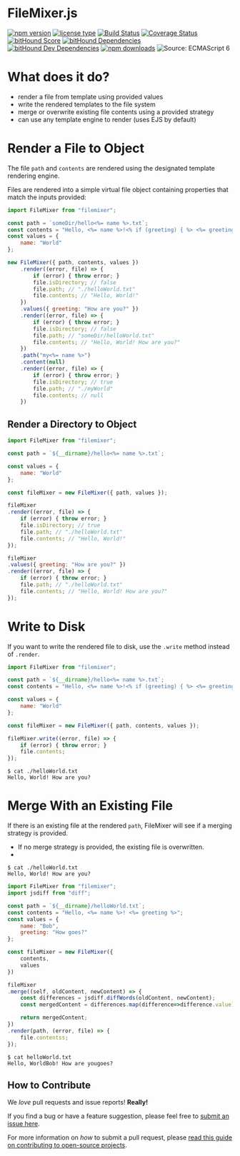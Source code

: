 # FileMixer.js

[![npm version](https://img.shields.io/npm/v/filemixer.svg)](https://www.npmjs.com/package/filemixer) [![license type](https://img.shields.io/npm/l/filemixer.svg)](https://github.com/FreeAllMedia/filemixer.git/blob/master/LICENSE)  [![Build Status](https://travis-ci.org/FreeAllMedia/filemixer.png?branch=master)](https://travis-ci.org/FreeAllMedia/filemixer) [![Coverage Status](https://coveralls.io/repos/github/FreeAllMedia/filemixer/badge.svg?branch=master)](https://coveralls.io/github/FreeAllMedia/filemixer?branch=master) [![bitHound Score](https://www.bithound.io/github/FreeAllMedia/filemixer/badges/score.svg)](https://www.bithound.io/github/FreeAllMedia/filemixer) [![bitHound Dependencies](https://www.bithound.io/github/FreeAllMedia/filemixer/badges/dependencies.svg)](https://www.bithound.io/github/FreeAllMedia/filemixer/dependencies/npm) [![bitHound Dev Dependencies](https://www.bithound.io/github/FreeAllMedia/filemixer/badges/devDependencies.svg)](https://www.bithound.io/github/FreeAllMedia/filemixer/dependencies/npm) [![npm downloads](https://img.shields.io/npm/dm/filemixer.svg)](https://www.npmjs.com/package/filemixer) ![Source: ECMAScript 6](https://img.shields.io/badge/Source-ECMAScript_2015-green.svg)

# What does it do?

* render a file from template using provided values
* write the rendered templates to the file system
* merge or overwrite existing file contents using a provided strategy
* can use any template engine to render (uses EJS by default)

# Render a File to Object

The file `path` and `contents` are rendered using the designated template rendering engine.

Files are rendered into a simple virtual file object containing properties that match the inputs provided:

``` javascript
import FileMixer from "filemixer";

const path = `someDir/hello<%= name %>.txt`;
const contents = "Hello, <%= name %>!<% if (greeting) { %> <%= greeting %><% } %>";
const values = {
	name: "World"
};

new FileMixer({ path, contents, values })
	.render((error, file) => {
		if (error) { throw error; }
		file.isDirectory; // false
		file.path; // "./helloWorld.txt"
		file.contents; // "Hello, World!"
	})
	.values({ greeting: "How are you?" })
	.render((error, file) => {
		if (error) { throw error; }
		file.isDirectory; // false
		file.path; // "someDir/helloWorld.txt"
		file.contents; // "Hello, World! How are you?"
	})
	.path("my<%= name %>")
	.content(null)
	.render((error, file) => {
		if (error) { throw error; }
		file.isDirectory; // true
		file.path; // "./myWorld"
		file.contents; // null
	})
```

## Render a Directory to Object

``` javascript
import FileMixer from "filemixer";

const path = `${__dirname}/hello<%= name %>.txt`;

const values = {
	name: "World"
};

const fileMixer = new FileMixer({ path, values });

fileMixer
.render((error, file) => {
	if (error) { throw error; }
	file.isDirectory; // true
	file.path; // "./helloWorld.txt"
	file.contents; // "Hello, World!"
});

fileMixer
.values({ greeting: "How are you?" })
.render((error, file) => {
	if (error) { throw error; }
	file.path; // "./helloWorld.txt"
	file.contents; // "Hello, World! How are you?"
});
```

# Write to Disk

If you want to write the rendered file to disk, use the `.write` method instead of `.render`.

``` javascript
import FileMixer from "filemixer";

const path = `${__dirname}/hello<%= name %>.txt`;
const contents = "Hello, <%= name %>!<% if (greeting) { %> <%= greeting %><% } %>";

const values = {
	name: "World"
};

const fileMixer = new FileMixer({ path, contents, values });

fileMixer.write((error, file) => {
	if (error) { throw error; }
	file.contents;
});
```

``` shell
$ cat ./helloWorld.txt
Hello, World! How are you?
```

# Merge With an Existing File

If there is an existing file at the rendered `path`, FileMixer will see if a merging strategy is provided.

* If no merge strategy is provided, the existing file is overwritten.
*

``` shell
$ cat ./helloWorld.txt
Hello, World! How are you?
```

``` javascript
import FileMixer from "filemixer";
import jsdiff from "diff";

const path = `${__dirname}/helloWorld.txt`;
const contents = "Hello, <%= name %>! <%= greeting %>";
const values = {
	name: "Bob",
	greeting: "How goes?"
};

const fileMixer = new FileMixer({
	contents,
	values
})

fileMixer
.merge((self, oldContent, newContent) => {
	const differences = jsdiff.diffWords(oldContent, newContent);
	const mergedContent = differences.map(difference=>difference.value).join("");

	return mergedContent;
})
.render(path, (error, file) => {
	file.contentss;
});
```

``` shell
$ cat helloWorld.txt
Hello, WorldBob! How are yougoes?
```

## How to Contribute

We *love* pull requests and issue reports! **Really!**

If you find a bug or have a feature suggestion, please feel free to [submit an issue here](https://github.com/FreeAllMedia/filemixer/issues).

For more information on *how* to submit a pull request, please [read this guide on contributing to open-source projects](https://guides.github.com/activities/contributing-to-open-source/).
